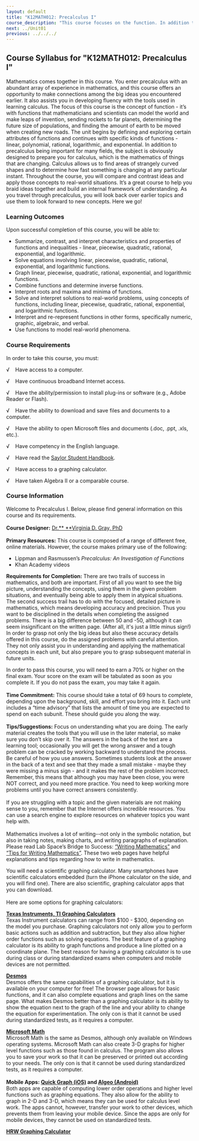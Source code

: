 ```yaml
---
layout: default
title: "K12MATH012: Precalculus I"
course_description: "This course focuses on the function. In addition to defining and exploring certain attributes of functions, the course address specific kinds of functions – linear, polynomial, rational, logarithmic, and exponential."
next: ../Unit01
previous: ../../../
---
```

Course Syllabus for "K12MATH012: Precalculus I"
-----------------------------------------------

Mathematics comes together in this course. You enter precalculus with an
abundant array of experience in mathematics, and this course offers an
opportunity to make connections among the big ideas you encountered
earlier. It also assists you in developing fluency with the tools used
in learning calculus. The focus of this course is the concept of
function - it’s with functions that mathematicians and scientists can
model the world and make leaps of invention, sending rockets to far
planets, determining the future size of populations, and finding the
amount of earth to be moved when creating new roads. The unit begins by
defining and exploring certain attributes of functions and continues
with specific kinds of functions - linear, polynomial, rational,
logarithmic, and exponential. In addition to precalculus being important
for many fields, the subject is obviously designed to prepare you for
calculus, which is the mathematics of things that are changing. Calculus
allows us to find areas of strangely curved shapes and to determine how
fast something is changing at any particular instant. Throughout the
course, you will compare and contrast ideas and apply those concepts to
real-world situations. It’s a great course to help you braid ideas
together and build an internal framework of understanding. As you travel
through precalculus, you will look back over earlier topics and use them
to look forward to new concepts. Here we go!

### Learning Outcomes

Upon successful completion of this course, you will be able to:

-   Summarize, contrast, and interpret characteristics and properties of
    functions and inequalities - linear, piecewise, quadratic, rational,
    exponential, and logarithmic.
-   Solve equations involving linear, piecewise, quadratic, rational,
    exponential, and logarithmic functions.
-   Graph linear, piecewise, quadratic, rational, exponential, and
    logarithmic functions.
-   Combine functions and determine inverse functions.
-   Interpret roots and maxima and minima of functions.
-   Solve and interpret solutions to real-world problems, using concepts
    of functions, including linear, piecewise, quadratic, rational,
    exponential, and logarithmic functions.
-   Interpret and re-represent functions in other forms, specifically
    numeric, graphic, algebraic, and verbal.
-   Use functions to model real-world phenomena.

### Course Requirements

In order to take this course, you must:  
  
 √    Have access to a computer.  
  
 √    Have continuous broadband Internet access.  
  
 √    Have the ability/permission to install plug-ins or software (e.g.,
Adobe Reader or Flash).  
  
 √    Have the ability to download and save files and documents to a
computer.  
  
 √    Have the ability to open Microsoft files and documents (.doc,
.ppt, .xls, etc.).  
  
 √    Have competency in the English language.  
  
 √    Have read the [Saylor Student
Handbook](http://www.saylor.org/site/wp-content/uploads/2012/05/Saylor-StudentHandbook.pdf).  
  
 √    Have access to a graphing calculator.  
  
 √    Have taken Algebra II or a comparable course.

### Course Information

Welcome to Precalculus I. Below, please find general information on this
course and its requirements.  
    
 **Course Designer:** [Dr.** **Virginia D. Gray,
PhD](http://www.saylor.org/faculty-a-g/#DrVirginiaDGray)                                   
    
 **Primary Resources:** This course is composed of a range of different
free, online materials. However, the course makes primary use of the
following:  

-   Lippman and Rasmussen’s *Precalculus: An Investigation of Functions*
-   Khan Academy videos

**Requirements for Completion:** There are two trails of success in
mathematics, and both are important. First of all you want to see the
big picture, understanding the concepts, using them in the given problem
situations, and eventually being able to apply them in atypical
situations. The second success trail has to do with the focused,
detailed picture in mathematics, which means developing accuracy and
precision. Thus you want to be disciplined in the details when
completing the assigned problems. There is a big difference between 50
and -50, although it can seem insignificant on the written page. (After
all, it's just a little minus sign!) In order to grasp not only the big
ideas but also these accuracy details offered in this course, do the
assigned problems with careful attention. They not only assist you in
understanding and applying the mathematical concepts in each unit, but
also prepare you to grasp subsequent material in future units.  
  
 In order to pass this course, you will need to earn a 70% or higher on
the final exam. Your score on the exam will be tabulated as soon as you
complete it. If you do not pass the exam, you may take it again.  
    
 **Time Commitment:** This course should take a total of 69 hours to
complete, depending upon the background, skill, and effort you bring
into it. Each unit includes a “time advisory” that lists the amount of
time you are expected to spend on each subunit. These should guide you
along the way.  
    
 **Tips/Suggestions:** Focus on understanding what you are doing. The
early material creates the tools that you will use in the later
material, so make sure you don’t skip over it. The answers in the back
of the text are a learning tool; occasionally you will get the wrong
answer and a tough problem can be cracked by working backward to
understand the process. Be careful of how you use answers. Sometimes
students look at the answer in the back of a text and see that they made
a small mistake - maybe they were missing a minus sign - and it makes
the rest of the problem incorrect. Remember, this means that although
you may have been close, you were NOT correct, and you need more
practice. You need to keep working more problems until you have correct
answers consistently.  
    
 If you are struggling with a topic and the given materials are not
making sense to you, remember that the Internet offers incredible
resources. You can use a search engine to explore resources on whatever
topics you want help with.  
    
 Mathematics involves a lot of writing--not only in the symbolic
notation, but also in taking notes, making charts, and writing
paragraphs of explanation. Please read Lab Space’s Bridge to Success:
[“Writing
Mathematics”](http://labspace.open.ac.uk/mod/oucontent/view.php?id=479219&section=5.1) and
[“Tips for Writing
Mathematics”](http://labspace.open.ac.uk/mod/oucontent/view.php?id=479219&section=5.4).
These two web pages have helpful explanations and tips regarding how to
write in mathematics.  
  
 You will need a scientific graphing calculator. Many smartphones have
scientific calculators embedded (turn the iPhone calculator on the side,
and you will find one). There are also scientific, graphing calculator
apps that you can download.    
    
 Here are some options for graphing calculators:  
  
 [**Texas Instruments, TI Graphing
Calculators**](http://education.ti.com/en/us/products/calculators)  
 Texas Instrument calculators can range from $100 - $300, depending on
the model you purchase. Graphing calculators not only allow you to
perform basic actions such as addition and subtraction, but they also
allow higher order functions such as solving equations. The best feature
of a graphing calculator is its ability to graph functions and produce a
line plotted on a coordinate plane. The best reason for having a
graphing calculator is to use during class or during standardized exams
when computers and mobile devices are not permitted.  
  
 [**Desmos**](https://www.desmos.com/calculator)  
 Desmos offers the same capabilities of a graphing calculator, but it is
available on your computer for free! The browser page allows for basic
functions, and it can also complete equations and graph lines on the
same page. What makes Desmos better than a graphing calculator is its
ability to show the equation next to the graph of the line and your
ability to change the equation for experimentation. The only con is that
it cannot be used during standardized tests, as it requires a
computer.  
  
 [**Microsoft
Math**](http://www.microsoft.com/en-us/download/details.aspx?id=15702#Instructions)  
 Microsoft Math is the same as Desmos, although only available on
Windows operating systems. Microsoft Math can also create 3-D graphs for
higher level functions such as those found in calculus. The program also
allows you to save your work so that it can be preserved or printed out
according to your needs. The only con is that it cannot be used during
standardized tests, as it requires a computer.  
    
 **Mobile Apps: [Quick Graph
(iOS)](https://itunes.apple.com/us/app/quick-graph/id292412367?mt=8) and [Algeo
(Android)](https://play.google.com/store/apps/details?id=com.algeo.algeo&hl=en)**  
 Both apps are capable of computing lower order operations and higher
level functions such as graphing equations. They also allow for the
ability to graph in 2-D and 3-D, which means they can be used for
calculus level work. The apps cannot, however, transfer your work to
other devices, which prevents them from leaving your mobile device.
Since the apps are only for mobile devices, they cannot be used on
standardized tests.  
  
 [**HRW Graphing
Calculator**](http://my.hrw.com/math06_07/nsmedia/tools/Graph_Calculator/graphCalc.html)  

